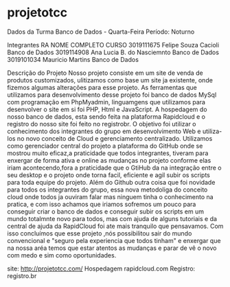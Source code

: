 # projetotcc
Dados da Turma
Banco de Dados - Quarta-Feira
Período: Noturno

Integrantes
RA	        NOME COMPLETO	              CURSO
3019111675	Felipe Souza Cacioli	      Banco de Dados
3019114908	Ana Lucia B. do Nasciemnto	Banco de Dados
3019101034	Mauricio Martins	          Banco de Dados

Descrição do Projeto
Nosso projeto consiste em um site de venda de produtos customizados, ulitizamos como base um site ja existente, onde fizemos algumas alterações para esse projeto. 
As ferramentas que utilizamos para desenvolvimento desse projeto foi banco de dados MySql com programação em PhpMyadmin, linguamgens que utilizamos para 
desenvolver o site em si foi PHP, Html e JavaScript. 
A hospedagem do nosso banco de dados, esta sendo feita na plataforma Rapidcloud e o registro do nosso site foi feito no registrobr.
O objetivo foi utilizar o conhecimento dos integrantes do grupo em desenvolvimento Web e utiliza-los no novo conceito de Cloud e gerenciamento centralizado.
Utilizamos como gerenciador central do projeto a plataforma do GitHub onde se mostrou muito eficaz,a praticidade que todos integrantes, tiveram para enxergar
de forma ativa e online as mudanças no projeto conforme elas iriam acontecendo,fora a praticidade que o GtiHub da na integração entre o seu desktop e o projeto onde torna facil, eficiente e agil subir os scripts para toda equipe do projeto.
Além do Github outra coisa que foi novidade para todos os integrantes do grupo, essa nova metodoliga do conceito cloud onde todos ja ouviram falar mas ninguem tinha o conhecimento na pratica, e com isso achamos que iriamos sofremos um pouco para conseguir criar o banco de dados e conseguir subir os scripts em um mundo totalmnte novo para todos, mas com ajuda de alguns tutoriais e da central de ajuda da RapidCloud foi ate mais tranquilo que pensavamos.
Com isso concluímos que esse projeto ,nós possibilitou sair do mundo convencional e "seguro pela experiencia que todos tinham" e enxergar que na nossa aréa temos que estar atentos as mudanças e parar de vê o novo com medo e sim como oportunidades.

site: http://projetotcc.com/
Hospedagem rapidcloud.com
Registro: registro.br

